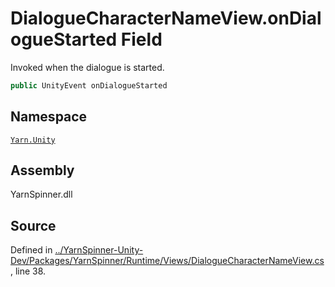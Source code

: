 # DialogueCharacterNameView.onDialogueStarted Field

Invoked when the dialogue is started.


```csharp
public UnityEvent onDialogueStarted
```



## Namespace
[`Yarn.Unity`](/api/csharp/yarn.unity/README.md)

## Assembly
YarnSpinner.dll

## Source
Defined in [../YarnSpinner-Unity-Dev/Packages/YarnSpinner/Runtime/Views/DialogueCharacterNameView.cs](https://github.com/YarnSpinnerTool/YarnSpinner-Unity//blob/develop/Runtime/Views/DialogueCharacterNameView.cs#L38), line 38.
